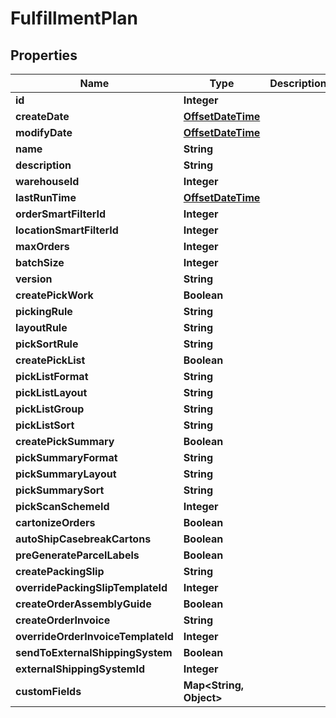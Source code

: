 
# FulfillmentPlan

## Properties
Name | Type | Description | Notes
------------ | ------------- | ------------- | -------------
**id** | **Integer** |  |  [optional]
**createDate** | [**OffsetDateTime**](OffsetDateTime.md) |  |  [optional]
**modifyDate** | [**OffsetDateTime**](OffsetDateTime.md) |  |  [optional]
**name** | **String** |  | 
**description** | **String** |  |  [optional]
**warehouseId** | **Integer** |  | 
**lastRunTime** | [**OffsetDateTime**](OffsetDateTime.md) |  |  [optional]
**orderSmartFilterId** | **Integer** |  | 
**locationSmartFilterId** | **Integer** |  |  [optional]
**maxOrders** | **Integer** |  |  [optional]
**batchSize** | **Integer** |  |  [optional]
**version** | **String** |  |  [optional]
**createPickWork** | **Boolean** |  | 
**pickingRule** | **String** |  |  [optional]
**layoutRule** | **String** |  |  [optional]
**pickSortRule** | **String** |  |  [optional]
**createPickList** | **Boolean** |  |  [optional]
**pickListFormat** | **String** |  |  [optional]
**pickListLayout** | **String** |  |  [optional]
**pickListGroup** | **String** |  |  [optional]
**pickListSort** | **String** |  |  [optional]
**createPickSummary** | **Boolean** |  |  [optional]
**pickSummaryFormat** | **String** |  |  [optional]
**pickSummaryLayout** | **String** |  |  [optional]
**pickSummarySort** | **String** |  |  [optional]
**pickScanSchemeId** | **Integer** |  | 
**cartonizeOrders** | **Boolean** |  | 
**autoShipCasebreakCartons** | **Boolean** |  |  [optional]
**preGenerateParcelLabels** | **Boolean** |  |  [optional]
**createPackingSlip** | **String** |  | 
**overridePackingSlipTemplateId** | **Integer** |  |  [optional]
**createOrderAssemblyGuide** | **Boolean** |  |  [optional]
**createOrderInvoice** | **String** |  | 
**overrideOrderInvoiceTemplateId** | **Integer** |  |  [optional]
**sendToExternalShippingSystem** | **Boolean** |  | 
**externalShippingSystemId** | **Integer** |  |  [optional]
**customFields** | **Map&lt;String, Object&gt;** |  |  [optional]



